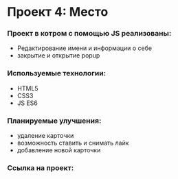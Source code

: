 # Проект 4: Место

### Проект в котром с помощью JS реализованы:
* Редактирование имени и информации о себе
* закрытие и открытие popup

### Используемые технологии:
* HTML5
* CSS3
* JS ES6

### Планируемые улучшения:
* удаление карточки
* возможность ставить и снимать лайк
* добавление новой карточки

### Ссылка на проект:


